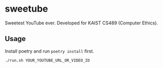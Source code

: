 # sweetube
Sweetest YouTube ever. Developed for KAIST CS489 (Computer Ethics).

## Usage

Install poetry and run `poetry install` first.

```sh
./run.sh YOUR_YOUTUBE_URL_OR_VIDEO_ID
```
